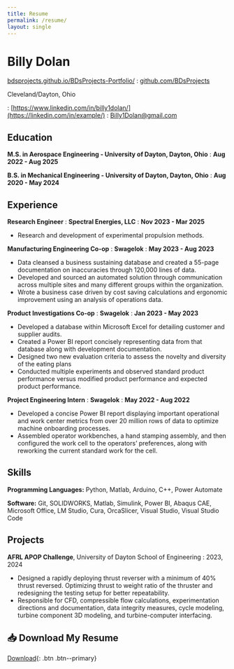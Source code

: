 ```yaml
---
title: Resume
permalink: /resume/
layout: single
---
```


# Billy Dolan

<span class="iconify" data-icon="charm:person"></span> [bdsprojects.github.io/BDsProjects-Portfolio/](https://example.com/)
  : <span class="iconify" data-icon="tabler:brand-github"></span> [github.com/BDsProjects](https://github.com/example)

<span class="iconify" data-icon="ic:outline-location-on"></span> Cleveland/Dayton, Ohio

  : <span class="iconify" data-icon="tabler:brand-linkedin"></span> [https://www.linkedin.com/in/billy1dolan/](https://linkedin.com/in/example/)
  : <span class="iconify" data-icon="tabler:mail"></span> [Billy1Dolan@gmail.com](mailto:mail@example.com)


## Education

**M.S. in Aerospace Engineering - University of Dayton, Dayton, Ohio**
  : **Aug 2022 - Aug 2025**

**B.S. in Mechanical Engineering - University of Dayton, Dayton, Ohio**
  : **Aug 2020 - May 2024**

## Experience

**Research Engineer**
  : **Spectral Energies, LLC**
  : **Nov 2023 - Mar 2025**

- Research and development of experimental propulsion methods.

**Manufacturing Engineering Co-op**
  : **Swagelok**
  : **May 2023 - Aug 2023**

- Data cleansed a business sustaining database and created a 55-page documentation on inaccuracies through 120,000 lines of data.
- Developed and sourced an automated solution through communication across multiple sites and many different groups within the organization. 
- Wrote a business case driven by cost saving calculations and ergonomic improvement using an analysis of operations data.

**Product Investigations Co-op**
  : **Swagelok**
  : **Jan 2023 - May 2023**

- Developed a database within Microsoft Excel for detailing customer and supplier audits.
- Created a Power BI report concisely representing data from that database along with development documentation. 
- Designed two new evaluation criteria to assess the novelty and diversity of the eating plans
- Conducted multiple experiments and observed standard product performance versus modified product performance and expected product performance. 

**Project Engineering Intern**
  : **Swagelok**
  : **May 2022 - Aug 2022**

- Developed a concise Power BI report displaying important operational and work center metrics from over 20 million rows of data to optimize machine onboarding processes. 
- Assembled operator workbenches, a hand stamping assembly, and then configured the work cell to the operators’ preferences, along with reworking the current standard work for the cell. 

## Skills

**Programming Languages:** Python, Matlab, Arduino, C++, Power Automate

**Software:** Git, SOLIDWORKS, Matlab, Simulink, Power BI, Abaqus CAE, Microsoft Office, LM Studio, Cura, OrcaSlicer, Visual Studio, Visual Studio Code


## Projects

**AFRL APOP Challenge**, University of Dayton School of Engineering
  : 2023, 2024

- Designed a rapidly deploying thrust reverser with a minimum of 40% thrust reversed. Optimizing thrust to weight ratio of the thruster and redesigning the testing setup for better repeatability.   
- Responsible for CFD, compressible flow calculations, experimentation directions and documentation, data integrity measures, cycle modeling, turbine component 3D modeling, and turbine-computer interfacing. 


## 📥 Download My Resume
[Download](/BDsProjects-Portfolio/assets/files/Resume.pdf){: .btn .btn--primary}